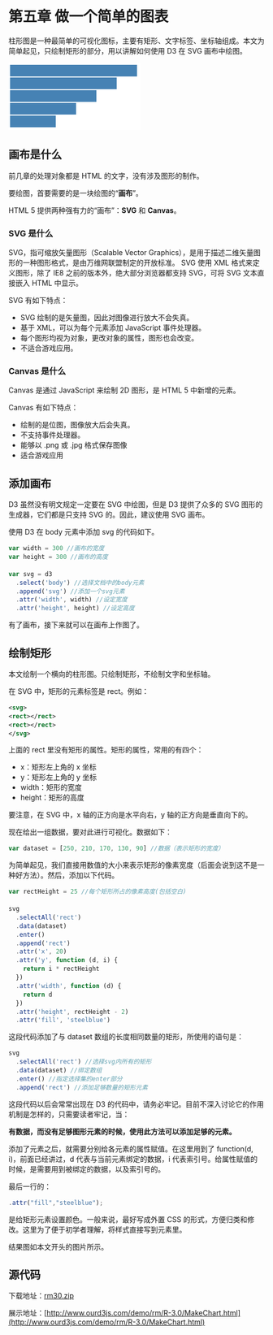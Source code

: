 # 第五章 做一个简单的图表

柱形图是一种最简单的可视化图标，主要有矩形、文字标签、坐标轴组成。本文为简单起见，只绘制矩形的部分，用以讲解如何使用 D3 在 SVG 画布中绘图。

![柱形图](./images/makechart-1.png)

## 画布是什么

前几章的处理对象都是 HTML 的文字，没有涉及图形的制作。

要绘图，首要需要的是一块绘图的“**画布**”。

HTML 5 提供两种强有力的“画布”：**SVG** 和 **Canvas**。

### SVG 是什么

SVG，指可缩放矢量图形（Scalable Vector Graphics），是用于描述二维矢量图形的一种图形格式，是由万维网联盟制定的开放标准。
SVG 使用 XML 格式来定义图形，除了 IE8 之前的版本外，绝大部分浏览器都支持 SVG，可将 SVG 文本直接嵌入 HTML 中显示。

SVG 有如下特点：

- SVG 绘制的是矢量图，因此对图像进行放大不会失真。
- 基于 XML，可以为每个元素添加 JavaScript 事件处理器。
- 每个图形均视为对象，更改对象的属性，图形也会改变。
- 不适合游戏应用。

### Canvas 是什么

Canvas 是通过 JavaScript 来绘制 2D 图形，是 HTML 5 中新增的元素。

Canvas 有如下特点：

- 绘制的是位图，图像放大后会失真。
- 不支持事件处理器。
- 能够以 .png 或 .jpg 格式保存图像
- 适合游戏应用

## 添加画布

D3 虽然没有明文规定一定要在 SVG 中绘图，但是 D3 提供了众多的 SVG 图形的生成器，它们都是只支持 SVG 的。因此，建议使用 SVG 画布。

使用 D3 在 body 元素中添加 svg 的代码如下。

```javascript
var width = 300 //画布的宽度
var height = 300 //画布的高度

var svg = d3
  .select('body') //选择文档中的body元素
  .append('svg') //添加一个svg元素
  .attr('width', width) //设定宽度
  .attr('height', height) //设定高度
```

有了画布，接下来就可以在画布上作图了。

## 绘制矩形

本文绘制一个横向的柱形图。只绘制矩形，不绘制文字和坐标轴。

在 SVG 中，矩形的元素标签是 rect。例如：

```xml
<svg>
<rect></rect>
<rect></rect>
</svg>
```

上面的 rect 里没有矩形的属性。矩形的属性，常用的有四个：

- x：矩形左上角的 x 坐标
- y：矩形左上角的 y 坐标
- width：矩形的宽度
- height：矩形的高度

要注意，在 SVG 中，x 轴的正方向是水平向右，y 轴的正方向是垂直向下的。

现在给出一组数据，要对此进行可视化。数据如下：

```javascript
var dataset = [250, 210, 170, 130, 90] //数据（表示矩形的宽度）
```

为简单起见，我们直接用数值的大小来表示矩形的像素宽度（后面会说到这不是一种好方法）。然后，添加以下代码。

```javascript
var rectHeight = 25 //每个矩形所占的像素高度(包括空白)

svg
  .selectAll('rect')
  .data(dataset)
  .enter()
  .append('rect')
  .attr('x', 20)
  .attr('y', function (d, i) {
    return i * rectHeight
  })
  .attr('width', function (d) {
    return d
  })
  .attr('height', rectHeight - 2)
  .attr('fill', 'steelblue')
```

这段代码添加了与 dataset 数组的长度相同数量的矩形，所使用的语句是：

```javascript
svg
  .selectAll('rect') //选择svg内所有的矩形
  .data(dataset) //绑定数组
  .enter() //指定选择集的enter部分
  .append('rect') //添加足够数量的矩形元素
```

这段代码以后会常常出现在 D3 的代码中，请务必牢记。目前不深入讨论它的作用机制是怎样的，只需要读者牢记，当：

**有数据，而没有足够图形元素的时候，使用此方法可以添加足够的元素。**

添加了元素之后，就需要分别给各元素的属性赋值。在这里用到了 function(d, i)，前面已经讲过，d 代表与当前元素绑定的数据，i 代表索引号。给属性赋值的时候，是需要用到被绑定的数据，以及索引号的。

最后一行的：

```javascript
.attr("fill","steelblue");
```

是给矩形元素设置颜色。一般来说，最好写成外置 CSS 的形式，方便归类和修改。这里为了便于初学者理解，将样式直接写到元素里。

结果图如本文开头的图片所示。

## 源代码

下载地址：[rm30.zip](http://www.ourd3js.com/src/rm/rm30.zip)

展示地址：[http://www.ourd3js.com/demo/rm/R-3.0/MakeChart.html](http://www.ourd3js.com/demo/rm/R-3.0/MakeChart.html)
